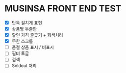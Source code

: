 # MUSINSA FRONT END TEST

- [x] 단독 걸치게 표현
- [x] 상품명 두줄만
- [x] 할인 가격 줄긋기 + 회색처리
- [x] 무한 스크롤
- [ ] 품절 상품 표시 / 비표시
- [ ] 필터 토글
- [ ] 검색
- [ ] Soldout 처리
